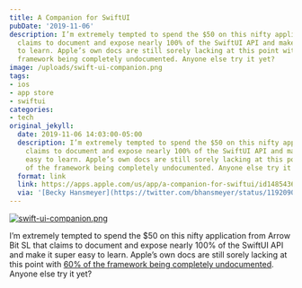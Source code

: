 ```yaml
---
title: A Companion for SwiftUI
pubDate: '2019-11-06'
description: I’m extremely tempted to spend the $50 on this nifty application that
  claims to document and expose nearly 100% of the SwiftUI API and make it super easy
  to learn. Apple’s own docs are still sorely lacking at this point with 60% of the
  framework being completely undocumented. Anyone else try it yet?
image: /uploads/swift-ui-companion.png
tags:
- ios
- app store
- swiftui
categories:
- tech
original_jekyll:
  date: 2019-11-06 14:03:00-05:00
  description: I’m extremely tempted to spend the $50 on this nifty application that
    claims to document and expose nearly 100% of the SwiftUI API and make it super
    easy to learn. Apple’s own docs are still sorely lacking at this point with 60%
    of the framework being completely undocumented. Anyone else try it yet?
  format: link
  link: https://apps.apple.com/us/app/a-companion-for-swiftui/id1485436674?ls=1&mt=12
  via: '[Becky Hansmeyer](https://twitter.com/bhansmeyer/status/1192090820188557314)'
---
```


[![swift-ui-companion.png](/uploads/swift-ui-companion.png)](https://apps.apple.com/us/app/a-companion-for-swiftui/id1485436674?ls=1&mt=12)

I’m extremely tempted to spend the $50 on this nifty application from Arrow Bit SL that claims to document and expose nearly 100% of the SwiftUI API and make it super easy to learn. Apple’s own docs are still sorely lacking at this point with [60% of the framework being completely undocumented](https://nooverviewavailable.com). Anyone else try it yet?

